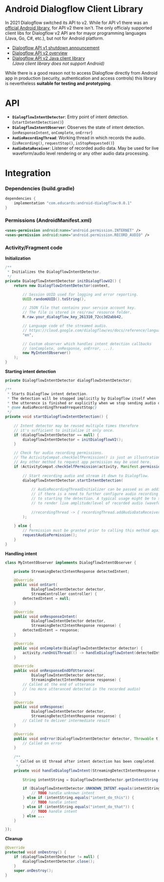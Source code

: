 # Android Dialogflow Client Library

In 2021 Dialogflow switched its API to v2.
While for API v1 there was an [official Android library](https://github.com/dialogflow/dialogflow-android-client), for API v2 there isn't.
The only officialy supported client libs for Dialogflow v2 API are for mayor programming languages (Java, Go, C#, etc.), but not for Android platform.

* [Dialogflow API v1 shutdown announcement](https://cloud.google.com/dialogflow/docs/release-notes#November_14_2019)
* [Dialogflow API v2 overview](https://cloud.google.com/dialogflow/es/docs/reference/rest/v2-overview)
* [Dialogflow API v2 Java client library](https://cloud.google.com/dialogflow/es/docs/reference/libraries/java) \
  *(Java client library does not support Android)*

While there is a good reason not to access Dialogflow directly from Android app in production (security, authentication and access controls)
this library is nevertheless **suitable for testing and prototyping**.

# API
* **`DialogflowIntentDetector`**: Entry point of intent detection. (`startIntentDetection()`)
* **`DialogflowIntentObserver`**: Observes the state of intent detection. (`onResponseIntent`, `onComplete`, `onError`)
* **`AudioRecordingThread`**: Working thread in which records the audio. (`isRecording()`, `requestStop()`, `isStopRequested()`)
* **`AudioDataReceiver`**: Listener of recorded audio data. May be used for live waveform/audio level rendering or any other audio data processing.

# Integration

### Dependencies (build.gradle)
```gradle
dependencies {
    implementation "com.educards:android-dialogflow:0.0.1"
}
```

### Permissions (AndroidManifest.xml)
```xml
<uses-permission android:name="android.permission.INTERNET" />
<uses-permission android:name="android.permission.RECORD_AUDIO" />
```

### Activity/Fragment code

**Initialization**
```java
/**
 * Initializes the DialogflowIntentDetector.
 */
private DialogflowIntentDetector initDialogflowV2() {
    return new DialogflowIntentDetector(context,

        // Session UUID used for logging and error reporting.
        UUID.randomUUID().toString(),

        // JSON file that contains your service account key.
        // The file is stored in res/raw/ resource folder.
        R.raw.your_dialogflow_key_261310_72cc3d2abb42,

        // Language code of the streamed audio.
        // https://cloud.google.com/dialogflow/es/docs/reference/language
        "en",

        // Custom observer which handles intent detection callbacks
        // (onComplete, onResponse, onError, ...).
        new MyIntentObserver()
    );
}
```

**Starting intent detection**
```java
private DialogflowIntentDetector dialogflowIntentDetector;

/**
 * Starts Dialogflow intent detection.
 * The detection will be stopped implicitly by Dialogflow itself when
 * the utterence is finished or explicitly when we stop sending audio data.
 * @see AudioRecordingThread#requestStop()
 */
private void startDialogflowIntentDetection() {
    
    // Intent detector may be reused multiple times therefore
    // it's sufficient to initialize it only once.
    if (dialogflowIntentDetector == null) {
        dialogflowIntentDetector = initDialogflowV2();
    }

    // Check for audio recording permissions.
    // The ActivityCompat.checkSelfPermission() is just an illustration here.
    // Any other method to request app permission may be used here.
    if (ActivityCompat.checkSelfPermission(activity, Manifest.permission.RECORD_AUDIO) == PackageManager.PERMISSION_GRANTED) {
        
        // Start recording audio and stream it down to Dialogflow.
        dialogflowIntentDetector.startIntentDetection(
        
            // AudioRecordingThreadInitializer can be passed as an additional argument
            // if there is a need to further configure audio recording thread prior
            // to starting the detection. A typical usage might be to setup custom AudioDataReceiver
            // to render live amplitude/level of recorded audio (waveform).
            
            //recordingThread -> { recordingThread.addAudioDataReceiver(new MyAudioWaveform()); }
        );
        
    } else {
        // Permission must be granted prior to calling this method again.
        requestAudioPermission();
    }
}
```

**Handling intent**
```java
class MyIntentObserver implements DialogflowIntentObserver {

    private StreamingDetectIntentResponse detectedIntent;

    @Override
    public void onStart(
            DialogflowIntentDetector detector,
            StreamController controller) {
        detectedIntent = null;
    }

    @Override
    public void onResponseIntent(
            DialogflowIntentDetector detector,
            StreamingDetectIntentResponse response) {
        detectedIntent = response;
    }

    @Override
    public void onComplete(DialogflowIntentDetector detector) {
        activity.runOnUiThread(() -> handleDialogflowIntent(detectedIntent));
    }

    @Override
    public void onResponseEndOfUtterance(
            DialogflowIntentDetector detector,
            StreamingDetectIntentResponse response) {
        // Called at the end of utterance
        // (no more utteranced detected in the recorded audio)
    }

    @Override
    public void onResponse(
            DialogflowIntentDetector detector,
            StreamingDetectIntentResponse response) {
        // Called to deliver intermediate result
    }

    @Override
    public void onError(DialogflowIntentDetector detector, Throwable t) {
        // Called on error
    }
    
    /**
     * Called on UI thread after intent detection has been completed.
     */
    private void handleDialogflowIntent(StreamingDetectIntentResponse detectedIntent) {
    
        String intentString = DialogflowIntentDetector.getIntentString(detectedIntent);

        if (DialogflowIntentDetector.UNKNOWN_INTENT.equals(intentString)) {
            // TODO handle unknown intent
        } else if (intentString.equals("intent_do_this")) {
            // TODO handle intent
        } else if (intentString.equals("intent_do_that")) {
            // TODO handle intent
        } else ...
    }

});
```

**Cleanup**
```java
@Override
protected void onDestroy() {
    if (dialogflowIntentDetector != null) {
        dialogflowIntentDetector.close();
    }
    super.onDestroy();
}

```
